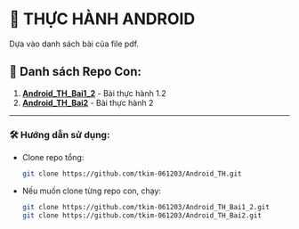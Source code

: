 # 📌 THỰC HÀNH ANDROID
Dựa vào danh sách bài của file pdf.

## 🔹 Danh sách Repo Con:
1. **[Android_TH_Bai1_2](https://github.com/tkim-061203/Android_TH_Bai1_2)** - Bài thực hành 1.2
2. **[Android_TH_Bai2](https://github.com/tkim-061203/Android_TH_Bai2)** - Bài thực hành 2

---

### 🛠 Hướng dẫn sử dụng:
- Clone repo tổng:
  ```sh
  git clone https://github.com/tkim-061203/Android_TH.git
  ```
- Nếu muốn clone từng repo con, chạy:
  ```sh
  git clone https://github.com/tkim-061203/Android_TH_Bai1_2.git
  git clone https://github.com/tkim-061203/Android_TH_Bai2.git
  ```
